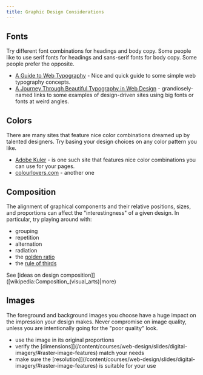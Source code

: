 ```yaml
---
title: Graphic Design Considerations
---
```


## Fonts

Try different font combinations for headings and body copy. Some people like to use serif fonts for headings and sans-serif fonts for body copy. Some people prefer the opposite.

- [A Guide to Web Typography](http://ilovetypography.com/2008/02/28/a-guide-to-web-typography/) - Nice and quick guide to some simple web typography concepts.
- [A Journey Through Beautiful Typography in Web Design](http://www.smashingmagazine.com/2013/08/06/beautiful-typography-web-design/) - grandiosely-named links to some examples of design-driven sites using big fonts or fonts at weird angles.

## Colors

There are many sites that feature nice color combinations dreamed up by talented designers. Try basing your design choices on any color pattern you like.

- [Adobe Kuler](https://kuler.adobe.com/explore/newest/) - is one such site that features nice color combinations you can use for your pages.
- [colourlovers.com](http://colourlovers.com) - another one

## Composition

The alignment of graphical components and their relative positions, sizes, and proportions can affect the "interestingness" of a given design. In particular, try playing around with:

- grouping
- repetition
- alternation
- radiation
- the [golden ratio](https://en.wikipedia.org/wiki/Golden_ratio#Design)
- the [rule of thirds](https://en.wikipedia.org/wiki/Rule_of_thirds)

See [ideas on design composition]]([wikipedia:Composition\_(visual_arts)|more)

## Images

The foreground and background images you choose have a huge impact on the impression your design makes. Never compromise on image quality, unless you are intentionally going for the "poor quality" look.

- use the image in its original proportions
- verify the [dimensions]](/content/courses/web-design/slides/digital-imagery/#raster-image-features) match your needs
- make sure the [resolution]](/content/courses/web-design/slides/digital-imagery/#raster-image-features) is suitable for your use
